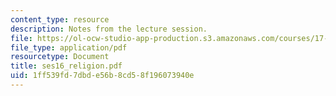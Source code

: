 ```yaml
---
content_type: resource
description: Notes from the lecture session.
file: https://ol-ocw-studio-app-production.s3.amazonaws.com/courses/17-55j-introduction-to-latin-american-studies-fall-2006/1ff539fd7dbde56b8cd58f196073940e_ses16_religion.pdf
file_type: application/pdf
resourcetype: Document
title: ses16_religion.pdf
uid: 1ff539fd-7dbd-e56b-8cd5-8f196073940e
---
```

